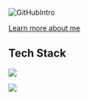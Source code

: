 ![GitHubIntro](https://github.com/khantseithu/khantseithu/assets/100980146/b758784a-09ee-409b-a66d-c7dd4ef47d18)

[Learn more about me](https://www.khantsithu.me/about)

## Tech Stack
<p>
  <a href="https://skillicons.dev">
    <img src="https://skillicons.dev/icons?i=js,ts,react,nextjs,nodejs,nestjs,graphql,tailwindcss,materialui,css,redux,svelte,python,dart,mysql,postgres,vite,vitest,redis,prisma,sequelize,docker,mongodb,vue,pinia,astro,laravel,linux,supabase,githubactions,aws,firebase,git,vercel,notion,redis&perline=12" />
  </a>
</p>


![](https://leetcard.jacoblin.cool/khantseithu)

